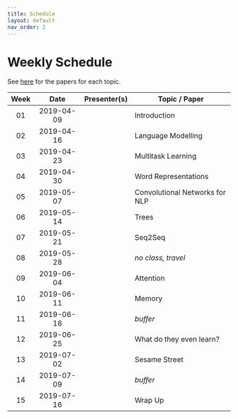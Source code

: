 ```yaml
---
title: Schedule
layout: default
nav_order: 2
---
```


# Weekly Schedule

See [here](../topics_papers) for the papers for each topic.


| Week | Date | Presenter(s) | Topic / Paper|
|:------:|:------:|-----------|------|
| 01  | 2019-04-09  |   | Introduction
| 02  | 2019-04-16  |   | Language Modelling
| 03  | 2019-04-23  |   | Multitask Learning
| 04  | 2019-04-30  |   | Word Representations
| 05  | 2019-05-07  |   | Convolutional Networks for NLP
| 06  | 2019-05-14  |   | Trees
| 07  | 2019-05-21  |   | Seq2Seq
| 08  | 2019-05-28  |   | *no class, travel*
| 09  | 2019-06-04  |   | Attention
| 10  | 2019-06-11  |   | Memory
| 11  | 2019-06-18  |   | *buffer*
| 12  | 2019-06-25  |   | What do they even learn?
| 13  | 2019-07-02  |   | Sesame Street
| 14  | 2019-07-09  |   | *buffer*
| 15  | 2019-07-16  |   | Wrap Up

